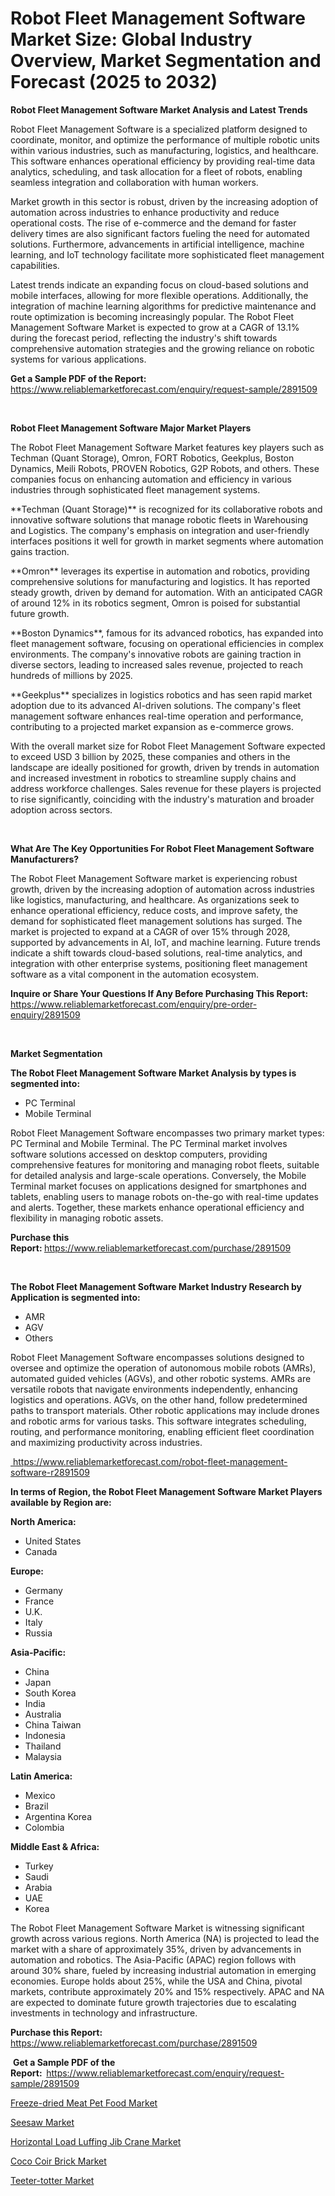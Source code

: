 <p><h1>Robot Fleet Management Software Market Size: Global Industry Overview, Market Segmentation and Forecast (2025 to 2032)</h1></p><p><strong>Robot Fleet Management Software Market Analysis and Latest Trends</strong></p>
<p><p>Robot Fleet Management Software is a specialized platform designed to coordinate, monitor, and optimize the performance of multiple robotic units within various industries, such as manufacturing, logistics, and healthcare. This software enhances operational efficiency by providing real-time data analytics, scheduling, and task allocation for a fleet of robots, enabling seamless integration and collaboration with human workers.</p><p>Market growth in this sector is robust, driven by the increasing adoption of automation across industries to enhance productivity and reduce operational costs. The rise of e-commerce and the demand for faster delivery times are also significant factors fueling the need for automated solutions. Furthermore, advancements in artificial intelligence, machine learning, and IoT technology facilitate more sophisticated fleet management capabilities.</p><p>Latest trends indicate an expanding focus on cloud-based solutions and mobile interfaces, allowing for more flexible operations. Additionally, the integration of machine learning algorithms for predictive maintenance and route optimization is becoming increasingly popular. The Robot Fleet Management Software Market is expected to grow at a CAGR of 13.1% during the forecast period, reflecting the industry's shift towards comprehensive automation strategies and the growing reliance on robotic systems for various applications.</p></p>
<p><strong>Get a Sample PDF of the Report:&nbsp;</strong> <a href="https://www.reliablemarketforecast.com/enquiry/request-sample/2891509?utm_campaign=1169&utm_medium=2&utm_source=Github&utm_content=ia&utm_term=14032025&utm_id=robot-fleet-management-software">https://www.reliablemarketforecast.com/enquiry/request-sample/2891509</a></p>
<p>&nbsp;</p>
<p><strong>Robot Fleet Management Software Major Market Players</strong></p>
<p><p>The Robot Fleet Management Software Market features key players such as Techman (Quant Storage), Omron, FORT Robotics, Geekplus, Boston Dynamics, Meili Robots, PROVEN Robotics, G2P Robots, and others. These companies focus on enhancing automation and efficiency in various industries through sophisticated fleet management systems.</p><p>**Techman (Quant Storage)** is recognized for its collaborative robots and innovative software solutions that manage robotic fleets in Warehousing and Logistics. The company's emphasis on integration and user-friendly interfaces positions it well for growth in market segments where automation gains traction.</p><p>**Omron** leverages its expertise in automation and robotics, providing comprehensive solutions for manufacturing and logistics. It has reported steady growth, driven by demand for automation. With an anticipated CAGR of around 12% in its robotics segment, Omron is poised for substantial future growth.</p><p>**Boston Dynamics**, famous for its advanced robotics, has expanded into fleet management software, focusing on operational efficiencies in complex environments. The company's innovative robots are gaining traction in diverse sectors, leading to increased sales revenue, projected to reach hundreds of millions by 2025.</p><p>**Geekplus** specializes in logistics robotics and has seen rapid market adoption due to its advanced AI-driven solutions. The company's fleet management software enhances real-time operation and performance, contributing to a projected market expansion as e-commerce grows.</p><p>With the overall market size for Robot Fleet Management Software expected to exceed USD 3 billion by 2025, these companies and others in the landscape are ideally positioned for growth, driven by trends in automation and increased investment in robotics to streamline supply chains and address workforce challenges. Sales revenue for these players is projected to rise significantly, coinciding with the industry's maturation and broader adoption across sectors.</p></p>
<p>&nbsp;</p>
<p><strong>What Are The Key Opportunities For Robot Fleet Management Software Manufacturers?</strong></p>
<p><p>The Robot Fleet Management Software market is experiencing robust growth, driven by the increasing adoption of automation across industries like logistics, manufacturing, and healthcare. As organizations seek to enhance operational efficiency, reduce costs, and improve safety, the demand for sophisticated fleet management solutions has surged. The market is projected to expand at a CAGR of over 15% through 2028, supported by advancements in AI, IoT, and machine learning. Future trends indicate a shift towards cloud-based solutions, real-time analytics, and integration with other enterprise systems, positioning fleet management software as a vital component in the automation ecosystem.</p></p>
<p><strong>Inquire or Share Your Questions If Any Before Purchasing This Report:</strong> <a href="https://www.reliablemarketforecast.com/enquiry/pre-order-enquiry/2891509?utm_campaign=1169&utm_medium=2&utm_source=Github&utm_content=ia&utm_term=14032025&utm_id=robot-fleet-management-software">https://www.reliablemarketforecast.com/enquiry/pre-order-enquiry/2891509</a></p>
<p>&nbsp;</p>
<p><strong>Market Segmentation</strong></p>
<p><strong>The Robot Fleet Management Software Market Analysis by types is segmented into:</strong></p>
<p><ul><li>PC Terminal</li><li>Mobile Terminal</li></ul></p>
<p><p>Robot Fleet Management Software encompasses two primary market types: PC Terminal and Mobile Terminal. The PC Terminal market involves software solutions accessed on desktop computers, providing comprehensive features for monitoring and managing robot fleets, suitable for detailed analysis and large-scale operations. Conversely, the Mobile Terminal market focuses on applications designed for smartphones and tablets, enabling users to manage robots on-the-go with real-time updates and alerts. Together, these markets enhance operational efficiency and flexibility in managing robotic assets.</p></p>
<p><strong>Purchase this Report:&nbsp;</strong><a href="https://www.reliablemarketforecast.com/purchase/2891509?utm_campaign=1169&utm_medium=2&utm_source=Github&utm_content=ia&utm_term=14032025&utm_id=robot-fleet-management-software">https://www.reliablemarketforecast.com/purchase/2891509</a></p>
<p>&nbsp;</p>
<p><strong>The Robot Fleet Management Software Market Industry Research by Application is segmented into:</strong></p>
<p><ul><li>AMR</li><li>AGV</li><li>Others</li></ul></p>
<p><p>Robot Fleet Management Software encompasses solutions designed to oversee and optimize the operation of autonomous mobile robots (AMRs), automated guided vehicles (AGVs), and other robotic systems. AMRs are versatile robots that navigate environments independently, enhancing logistics and operations. AGVs, on the other hand, follow predetermined paths to transport materials. Other robotic applications may include drones and robotic arms for various tasks. This software integrates scheduling, routing, and performance monitoring, enabling efficient fleet coordination and maximizing productivity across industries.</p></p>
<p><a href="https://www.reliablemarketforecast.com/robot-fleet-management-software-r2891509?utm_campaign=1169&utm_medium=2&utm_source=Github&utm_content=ia&utm_term=14032025&utm_id=robot-fleet-management-software">&nbsp;https://www.reliablemarketforecast.com/robot-fleet-management-software-r2891509</a></p>
<p><strong>In terms of Region, the Robot Fleet Management Software Market Players available by Region are:</strong></p>
<p>
    <p> <strong> North America: </strong>
        <ul>
            <li>United States</li>
            <li>Canada</li>
        </ul>
        </p> 
    <p> <strong> Europe: </strong>
        <ul>
            <li>Germany</li>
            <li>France</li>
            <li>U.K.</li>
            <li>Italy</li>
            <li>Russia</li>
        </ul>
        </p> 
    <p> <strong> Asia-Pacific: </strong>
        <ul>
            <li>China</li>
            <li>Japan</li>
            <li>South Korea</li>
            <li>India</li>
            <li>Australia</li>
            <li>China Taiwan</li>
            <li>Indonesia</li>
            <li>Thailand</li>
            <li>Malaysia</li>
        </ul>
        </p> 
    <p> <strong> Latin America: </strong>
        <ul>
            <li>Mexico</li>
            <li>Brazil</li>
            <li>Argentina Korea</li>
            <li>Colombia</li>
        </ul>
        </p> 
    <p> <strong> Middle East & Africa: </strong>
        <ul>
            <li>Turkey</li>
            <li>Saudi</li>
            <li>Arabia</li>
            <li>UAE</li>
            <li>Korea</li>
        </ul>
    </p>
    </p>
<p><p>The Robot Fleet Management Software Market is witnessing significant growth across various regions. North America (NA) is projected to lead the market with a share of approximately 35%, driven by advancements in automation and robotics. The Asia-Pacific (APAC) region follows with around 30% share, fueled by increasing industrial automation in emerging economies. Europe holds about 25%, while the USA and China, pivotal markets, contribute approximately 20% and 15% respectively. APAC and NA are expected to dominate future growth trajectories due to escalating investments in technology and infrastructure.</p></p>
<p><strong>Purchase this Report: </strong><a href="https://www.reliablemarketforecast.com/purchase/2891509?utm_campaign=1169&utm_medium=2&utm_source=Github&utm_content=ia&utm_term=14032025&utm_id=robot-fleet-management-software">https://www.reliablemarketforecast.com/purchase/2891509</a></p>
<p>&nbsp;<strong>Get a Sample PDF of the Report:&nbsp;&nbsp;</strong><a href="https://www.reliablemarketforecast.com/enquiry/request-sample/2891509?utm_campaign=1169&utm_medium=2&utm_source=Github&utm_content=ia&utm_term=14032025&utm_id=robot-fleet-management-software">https://www.reliablemarketforecast.com/enquiry/request-sample/2891509</a></p>
<p><strong></strong></p>
<p><p><a href="https://github.com/cherrivacius/Market-Research-Report-List-1/blob/main/freeze-dried-meat-pet-food-market.md?utm_campaign=1169&utm_medium=2&utm_source=Github&utm_content=ia&utm_term=14032025&utm_id=robot-fleet-management-software">Freeze-dried Meat Pet Food Market</a></p><p><a href="https://github.com/mcveathuane2/Market-Research-Report-List-1/blob/main/seesaw-market.md?utm_campaign=1169&utm_medium=2&utm_source=Github&utm_content=ia&utm_term=14032025&utm_id=robot-fleet-management-software">Seesaw Market</a></p><p><a href="https://github.com/mafuzakirju/Market-Research-Report-List-1/blob/main/horizontal-load-luffing-jib-crane-market.md?utm_campaign=1169&utm_medium=2&utm_source=Github&utm_content=ia&utm_term=14032025&utm_id=robot-fleet-management-software">Horizontal Load Luffing Jib Crane Market</a></p><p><a href="https://github.com/akramisabtu/Market-Research-Report-List-1/blob/main/coco-coir-brick-market.md?utm_campaign=1169&utm_medium=2&utm_source=Github&utm_content=ia&utm_term=14032025&utm_id=robot-fleet-management-software">Coco Coir Brick Market</a></p><p><a href="https://github.com/omduthkevork/Market-Research-Report-List-1/blob/main/teeter-totter-market.md?utm_campaign=1169&utm_medium=2&utm_source=Github&utm_content=ia&utm_term=14032025&utm_id=robot-fleet-management-software">Teeter-totter Market</a></p></p>